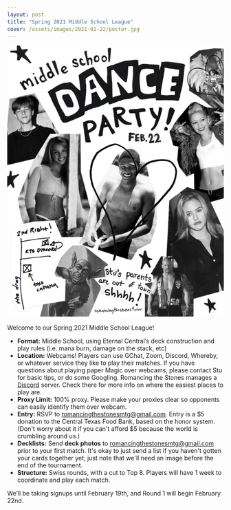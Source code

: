```yaml
---
layout: post
title: "Spring 2021 Middle School League"
cover: /assets/images/2021-02-22/poster.jpg
---
```


![](/assets/images/2021-02-22/poster.jpg)

Welcome to our Spring 2021 Middle School League!

*	**Format:** Middle School, using Eternal Central’s deck construction and
  play rules (i.e. mana burn, damage on the stack, etc)
*	**Location:** Webcams! Players can use GChat, Zoom, Discord, Whereby, or whatever
  service they like to play their matches. If you have questions about playing
  paper Magic over webcams, please contact Stu for basic tips, or do some
  Googling. Romancing the Stones manages a [Discord](https://discord.gg/SNCrZT)
  server. Check there for more info on where the easiest places to play are.
*	**Proxy Limit:** 100% proxy. Please make your proxies clear so opponents
  can easily identify them over webcam.
*	**Entry:** RSVP to romancingthestonesmtg@gmail.com. Entry is a $5 donation to
  the Central Texas Food Bank, based on the honor system. (Don't worry about it
  if you can't afford $5 because the world is crumbling around us.)
*	**Decklists:** Send **deck photos** to romancingthestonesmtg@gmail.com prior to
  your first match. It's okay to just send a list if you haven't gotten your cards
  together yet; just note that we'll need an image before the end of the tournament.
*	**Structure:** Swiss rounds, with a cut to Top 8. Players will have 1 week
  to coordinate and play each match.

We’ll be taking signups until February 19th, and Round 1 will begin February 22nd.

